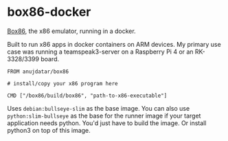 # box86-docker
[Box86](https://github.com/ptitSeb/box86), the x86 emulator, running in a docker.

Built to run x86 apps in docker containers on ARM devices. My primary use case was running a teamspeak3-server on a Raspberry Pi 4 or an RK-3328/3399 board.

```docker
FROM anujdatar/box86

# install/copy your x86 program here

CMD ["/box86/build/box86", "path-to-x86-executable"]
```

Uses `debian:bullseye-slim` as the base image. You can also use `python:slim-bullseye` as the base for the runner image if your target application needs python. You'd just have to build the image. Or install python3 on top of this image.

